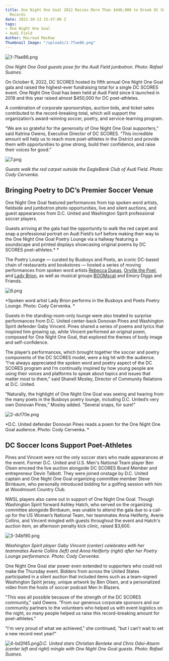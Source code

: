```yaml
---
title: One Night One Goal 2022 Raises More Than $440,000 to Break DC SCORES Fundraising
  Records
date: 2022-10-13 15:47:00 Z
tags:
- One Night One Goal
- Audi Field
Author: Mairead MacRae
Thumbnail Image: "/uploads/1-7fae86.png"
---
```


![1-7fae86.png](/uploads/1-7fae86.png)

*One Night One Goal guests pose for the Audi Field jumbotron. Photo: Rafael Suanes.*

On October 6, 2022, DC SCORES hosted its fifth annual One Night One Goal gala and raised the highest-ever fundraising total for a single DC SCORES event. One Night One Goal has been held at Audi Field since it launched in 2018 and this year raised almost $450,000 for DC poet-athletes.

A combination of corporate sponsorships, auction bids, and ticket sales contributed to the record-breaking total, which will support the organization’s award-winning soccer, poetry, and service-learning program.

“We are so grateful for the generosity of One Night One Goal supporters,” said Katrina Owens, Executive Director of DC SCORES. “This incredible amount will help us to reach more poet-athletes in the District and provide them with opportunities to grow strong, build their confidence, and raise their voices for good.”

![7.png](/uploads/7.png)

*Guests walk the red carpet outside the EagleBank Club of Audi Field. Photo: Cody Cervenka.*

## Bringing Poetry to DC’s Premier Soccer Venue

One Night One Goal featured performances from top spoken word artists, fieldside and jumbotron photo opportunities, live and silent auctions, and guest appearances from D.C. United and Washington Spirit professional soccer players.

Guests arriving at the gala had the opportunity to walk the red carpet and snap a professional portrait on Audi Field’s turf before making their way to the One Night One Goal Poetry Lounge via a hallway featuring a soundscape and printed displays showcasing original poems by DC SCORES poet-athletes.\* \*

The Poetry Lounge — curated by Busboys and Poets, an iconic DC-based chain of restaurants and bookstores —  hosted a series of moving performances from spoken word artists [Rebecca Dupas](https://www.rebeccadupas.com/), [Orville the Poet](https://www.orvillethepoet.com/), and [Lady Brion](https://www.ladybrion.com/), as well as musical groups [BOOMscat](http://boomscat.com/) and Emory Diggs and Friends.

![6.png](/uploads/6.png)

\*Spoken word artist Lady Brion performs in the Busboys and Poets Poetry Lounge. Photo: Cody Cervenka. \*

Guests in the standing-room-only lounge were also treated to surprise performances from D.C. United center-back Donovan Pines and Washington Spirit defender Gaby Vincent. Pines shared a series of poems and lyrics that inspired him growing up, while Vincent performed an original poem, composed for One Night One Goal, that explored the themes of body image and self-confidence.

The player’s performances, which brought together the soccer and poetry components of the DC SCORES model, were a big hit with the audience. “I’ve always appreciated the spoken word and poetry aspect of the DC SCORES program and I’m continually inspired by how young people are using their voices and platforms to speak about topics and issues that matter most to them,” said Shanell Mosley, Director of Community Relations at D.C. United.

“Naturally, the highlight of One Night One Goal was seeing and hearing from the many poets in the Busboys poetry lounge, including D.C. United’s very own Donovan Pines,” Mosley added. “Several snaps, for sure!”

![2-dcf70e.png](/uploads/2-dcf70e.png)

\*D.C. United defender Donovan Pines reads a poem for the One Night One Goal audience. Photo: Cody Cervenka. \*

## DC Soccer Icons Support Poet-Athletes

Pines and Vincent were not the only soccer stars who made appearances at the event. Former D.C. United and U.S. Men's National Team player Ben Olsen emceed the live auction alongside DC SCORES Board Member and entrepreneur Devin Talbott. They were joined onstage by D.C. United captain and One Night One Goal organizing committee member Steve Birnbaum, who personally introduced bidding for a golfing session with him at Woodmount Country Club.

NWSL players also came out in support of One Night One Goal. Though Washington Spirit forward Ashley Hatch, who served on the organizing committee alongside Birnbaum, was unable to attend the gala due to a call-up for the US Women’s National Team, her teammates Anna Heilferty, Averie Collins, and Vincent mingled with guests throughout the event and Hatch's auction item, an afternoon penalty kick clinic, raised $3,600.

![3-34bf90.png](/uploads/3-34bf90.png)

*Washington Spirit player Gaby Vincent (center) celebrates with her teammates Averie Collins (left) and Anna Heilferty (right) after her Poetry Lounge performance.  Photo: Cody Cervenka.*

One Night One Goal star power even extended to supporters who could not make the Thursday event. Bidders from across the United States participated in a silent auction that included items such as a team-signed Washington Spirit jersey, unique artwork by Ben Olsen, and a personalized video from the hosts of soccer podcast Men In Blazers.

"This was all possible because of the strength of the DC SCORES community," said Owens. "From our generous corporate sponsors and our community partners to the volunteers who helped us with event logistics on the night, so many people helped us raise this record-breaking amount for poet-athletes."

"I'm very proud of what we achieved," she continued, "but I can't wait to set a new record next year!"

![4-bd2f45.png](/uploads/4-bd2f45.png)*D.C. United stars Christian Benteke and Chris Odoi-Atsem (center left and right) mingle with One Night One Goal guests. Photo: Rafael Suanes.*
